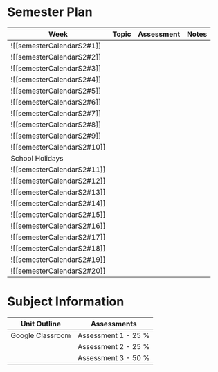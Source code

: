 # Semester Plan


| Week                     | Topic                                                | Assessment | Notes |
| ------------------------ | ---------------------------------------------------- | ---------- | ----- |
| ![[semesterCalendarS2#1]]  |  |            |       |
| ![[semesterCalendarS2#2]]  |                           |            |       |
| ![[semesterCalendarS2#3]]  |                            |            |       |
| ![[semesterCalendarS2#4]]  |                                                      |            |       |
| ![[semesterCalendarS2#5]]  |                                                      |            |       |
| ![[semesterCalendarS2#6]]  |                                                      |            |       |
| ![[semesterCalendarS2#7]]  |                                                      |            |       |
| ![[semesterCalendarS2#8]]  |                                                      |            |       |
| ![[semesterCalendarS2#9]]  |                                                      |            |       |
| ![[semesterCalendarS2#10]] |                                                      |            |       |
| School Holidays          |                                                      |            |       |
| ![[semesterCalendarS2#11]] |                                                      |            |       |
| ![[semesterCalendarS2#12]] |                                                      |            |       |
| ![[semesterCalendarS2#13]] |                                                      |            |       |
| ![[semesterCalendarS2#14]]  |                                                      |            |       |
| ![[semesterCalendarS2#15]]  |                                                      |            |       |
| ![[semesterCalendarS2#16]]  |                                                      |            |       |
| ![[semesterCalendarS2#17]]  |                                                      |            |       |
| ![[semesterCalendarS2#18]]  |                                                      |            |       |
| ![[semesterCalendarS2#19]]  |                                                      |            |       |
| ![[semesterCalendarS2#20]] |                                                      |            |       |

# Subject Information

| Unit Outline     | Assessments         |
| ---------------- | ------------------- |
| Google Classroom | Assessment 1 - 25 % |
|                  | Assessment 2 - 25 % |
|                  | Assessment 3 - 50 % |
